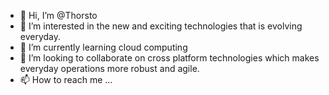 - 👋 Hi, I’m @Thorsto
- 👀 I’m interested in the new and exciting technologies that is evolving everyday.
- 🌱 I’m currently learning cloud computing
- 💞️ I’m looking to collaborate on cross platform technologies which makes everyday operations more robust and agile.
- 📫 How to reach me ...

<!---
Thorsto/Thorsto is a ✨ special ✨ repository because its `README.md` (this file) appears on your GitHub profile.
You can click the Preview link to take a look at your changes.
--->

